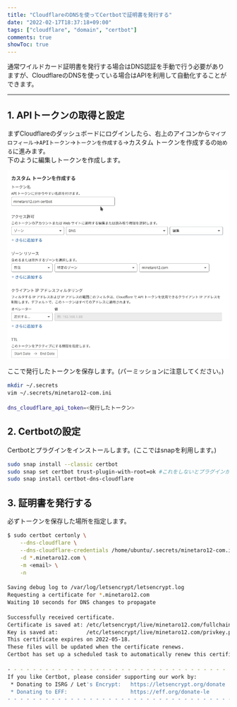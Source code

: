 ```yaml
---
title: "CloudflareのDNSを使ってCertbotで証明書を発行する"
date: "2022-02-17T18:37:18+09:00"
tags: ["cloudflare", "domain", "certbot"]
comments: true
showToc: true
---
```

通常ワイルドカード証明書を発行する場合はDNS認証を手動で行う必要がありますが、CloudflareのDNSを使っている場合はAPIを利用して自動化することができます。

---

## 1. APIトークンの取得と設定

まずCloudflareのダッシュボードにログインしたら、右上のアイコンから`マイプロフィール`→`APIトークン`→`トークンを作成する`→カスタム トークンを作成するの`始める`に進みます。  
下のように編集しトークンを作成します。

![cloudflare-api](cloudflare-api.jpg)

ここで発行したトークンを保存します。(パーミッションに注意してください。)

```bash
mkdir ~/.secrets
vim ~/.secrets/minetaro12-com.ini

dns_cloudflare_api_token=<発行したトークン>
```

## 2. Certbotの設定

Certbotとプラグインをインストールします。(ここではsnapを利用します。)

```bash
sudo snap install --classic certbot
sudo snap set certbot trust-plugin-with-root=ok #これをしないとプラグインが入らない
sudo snap install certbot-dns-cloudflare
```

## 3. 証明書を発行する

必ずトークンを保存した場所を指定します。

```bash
$ sudo certbot certonly \
    --dns-cloudflare \
    --dns-cloudflare-credentials /home/ubuntu/.secrets/minetaro12-com.ini \
    -d *.minetaro12.com \
    -m <email> \
    -n

Saving debug log to /var/log/letsencrypt/letsencrypt.log
Requesting a certificate for *.minetaro12.com
Waiting 10 seconds for DNS changes to propagate

Successfully received certificate.
Certificate is saved at: /etc/letsencrypt/live/minetaro12.com/fullchain.pem
Key is saved at:         /etc/letsencrypt/live/minetaro12.com/privkey.pem
This certificate expires on 2022-05-18.
These files will be updated when the certificate renews.
Certbot has set up a scheduled task to automatically renew this certificate in the background.

- - - - - - - - - - - - - - - - - - - - - - - - - - - - - - - - - - - - - - - -
If you like Certbot, please consider supporting our work by:
 * Donating to ISRG / Let's Encrypt:   https://letsencrypt.org/donate
 * Donating to EFF:                    https://eff.org/donate-le
- - - - - - - - - - - - - - - - - - - - - - - - - - - - - - - - - - - - - - - -
```